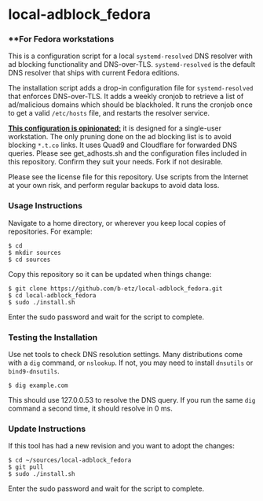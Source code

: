# local-adblock_fedora
### **For Fedora workstations
This is a configuration script for a local ``systemd-resolved`` DNS resolver with ad blocking functionality and DNS-over-TLS. ``systemd-resolved`` is the default DNS resolver that ships with current Fedora editions.

The installation script adds a drop-in configuration file for ``systemd-resolved`` that enforces DNS-over-TLS. It adds a weekly cronjob to retrieve a list of ad/malicious domains which should be blackholed. It runs the cronjob once to get a valid ``/etc/hosts`` file, and restarts the resolver service.

<ins>__This configuration is opinionated:__</ins> it is designed for a single-user workstation. The only pruning done on the ad blocking list is to avoid blocking ``*.t.co`` links. It uses Quad9 and Cloudflare for forwarded DNS queries. Please see get_adhosts.sh and the configuration files included in this repository. Confirm they suit your needs. Fork if not desirable.

Please see the license file for this repository. Use scripts from the Internet at your own risk, and perform regular backups to avoid data loss.

### Usage Instructions
Navigate to a home directory, or wherever you keep local copies of repositories. For example:

```
$ cd
$ mkdir sources
$ cd sources
```

Copy this repository so it can be updated when things change:
```
$ git clone https://github.com/b-etz/local-adblock_fedora.git
$ cd local-adblock_fedora
$ sudo ./install.sh
```
Enter the sudo password and wait for the script to complete.

### Testing the Installation
Use net tools to check DNS resolution settings. Many distributions come with a ``dig`` command, or ``nslookup``. If not, you may need to install ``dnsutils`` or ``bind9-dnsutils``.
```
$ dig example.com
```
This should use 127.0.0.53 to resolve the DNS query.
If you run the same ``dig`` command a second time, it should resolve in 0 ms.

### Update Instructions
If this tool has had a new revision and you want to adopt the changes:
```
$ cd ~/sources/local-adblock_fedora
$ git pull
$ sudo ./install.sh
```
Enter the sudo password and wait for the script to complete.
